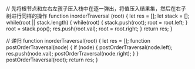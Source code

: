 
// 先将根节点和左右左孩子压入栈中在逐一弹出，将值压入结果集，然后在右子树进行同样的操作
function inorderTraversal (root) {
  let res = [];
  let stack = [];
  while(root || stack.length) {
    while(root) {
      stack.push(root);
      root = root.left;
    }
    root = stack.pop();
    res.push(root.val);
    root = root.right;
  }
  return res;
}

// 递归
function inorderTraversal(root) {
  let res = [];
  function postOrderTraversal(node) {
    if (node) {
      postOrderTraversal(node.left);      
      res.push(node.val);
      postOrderTraversal(node.right);
    }
  }
  postOrderTraversal(root);
  return res;
}